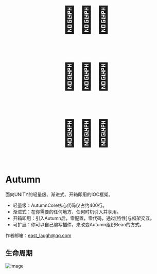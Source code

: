 <p align="center" style="font-size:80px">
  🍃🍃🍃
</p><p align="center" style="font-size:80px">
  🍃🍃🍃
</p><p align="center" style="font-size:80px">
  🍃🍃🍃
</p>

# Autumn

面向UNITY的轻量级、渐进式、开箱即用的IOC框架。

- 轻量级：AutumnCore核心代码仅占约400行。
- 渐进式：在你需要的任何地方、任何时机引入并享用。
- 开箱即用：引入Autumn后，零配置，零代码，通过[特性]与框架交互。
- 可扩展：你可以自己编写插件，来改变Autumn组织Bean的方式。

作者邮箱：east_laugh@qq.com


## 生命周期

![image](https://user-images.githubusercontent.com/39405923/225065194-f591ca37-33e6-478f-b617-6e30335d9228.png)